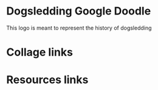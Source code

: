 # Dogsledding Google Doodle
This logo is meant to represent the history of dogsledding
# Collage links

# Resources links
